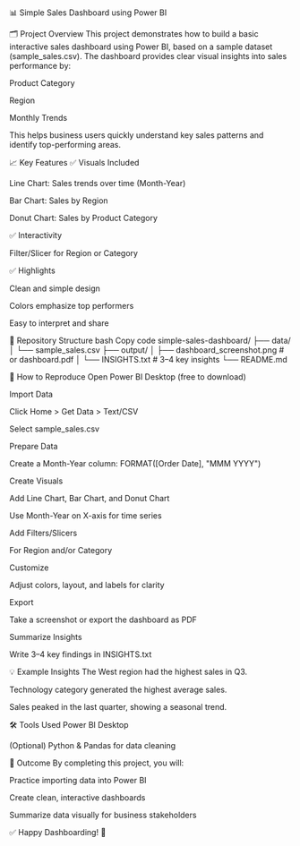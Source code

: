📊 Simple Sales Dashboard using Power BI

🗂️ Project Overview
This project demonstrates how to build a basic interactive sales dashboard using Power BI, based on a sample dataset (sample_sales.csv).
The dashboard provides clear visual insights into sales performance by:

Product Category

Region

Monthly Trends

This helps business users quickly understand key sales patterns and identify top-performing areas.

📈 Key Features
✅ Visuals Included

Line Chart: Sales trends over time (Month-Year)

Bar Chart: Sales by Region

Donut Chart: Sales by Product Category

✅ Interactivity

Filter/Slicer for Region or Category

✅ Highlights

Clean and simple design

Colors emphasize top performers

Easy to interpret and share


📂 Repository Structure
bash
Copy code
simple-sales-dashboard/
├── data/
│   └── sample_sales.csv
├── output/
│   ├── dashboard_screenshot.png  # or dashboard.pdf
│   └── INSIGHTS.txt              # 3–4 key insights
└── README.md

🚀 How to Reproduce
Open Power BI Desktop (free to download)

Import Data

Click Home > Get Data > Text/CSV

Select sample_sales.csv

Prepare Data

Create a Month-Year column:
FORMAT([Order Date], "MMM YYYY")

Create Visuals

Add Line Chart, Bar Chart, and Donut Chart

Use Month-Year on X-axis for time series

Add Filters/Slicers

For Region and/or Category

Customize

Adjust colors, layout, and labels for clarity

Export

Take a screenshot or export the dashboard as PDF

Summarize Insights

Write 3–4 key findings in INSIGHTS.txt

💡 Example Insights
The West region had the highest sales in Q3.

Technology category generated the highest average sales.

Sales peaked in the last quarter, showing a seasonal trend.


🛠️ Tools Used
Power BI Desktop

(Optional) Python & Pandas for data cleaning


🎯 Outcome
By completing this project, you will:

Practice importing data into Power BI

Create clean, interactive dashboards

Summarize data visually for business stakeholders



✅ Happy Dashboarding! 🚀
